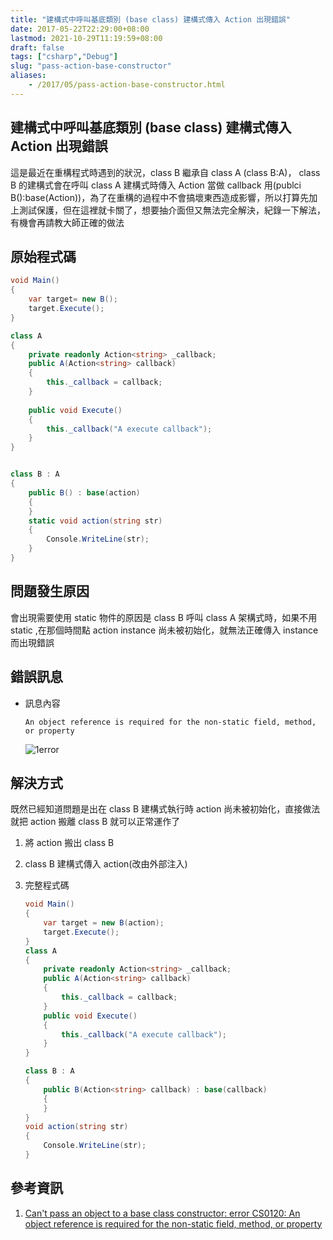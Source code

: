 ```yaml
---
title: "建構式中呼叫基底類別 (base class) 建構式傳入 Action 出現錯誤"
date: 2017-05-22T22:29:00+08:00
lastmod: 2021-10-29T11:19:59+08:00
draft: false
tags: ["csharp","Debug"]
slug: "pass-action-base-constructor"
aliases:
    - /2017/05/pass-action-base-constructor.html
---
```

## 建構式中呼叫基底類別 (base class) 建構式傳入 Action 出現錯誤

這是最近在重構程式時遇到的狀況，class B 繼承自 class A (class B:A)， class B 的建構式會在呼叫 class A 建構式時傳入 Action 當做 callback 用(publci B():base(Action))，為了在重構的過程中不會搞壞東西造成影響，所以打算先加上測試保護，但在這裡就卡關了，想要抽介面但又無法完全解決，紀錄一下解法，有機會再請教大師正確的做法

## 原始程式碼

```cs
void Main()
{
    var target= new B();
    target.Execute();
}

class A
{
    private readonly Action<string> _callback;
    public A(Action<string> callback)
    {
        this._callback = callback;
    }
 
    public void Execute()
    {
        this._callback("A execute callback");
    }
}


class B : A
{
    public B() : base(action)
    {
    }
    static void action(string str)
    {
        Console.WriteLine(str); 
    }
}
```

## 問題發生原因

會出現需要使用 static 物件的原因是 class B 呼叫 class A 架構式時，如果不用 static ,在那個時間點 action instance 尚未被初始化，就無法正確傳入 instance 而出現錯誤

## 錯誤訊息

- 訊息內容

    ```log
    An object reference is required for the non-static field, method, or property
    ```

    ![1error](https://cloud.githubusercontent.com/assets/3851540/26313475/9fb7e92c-3f3d-11e7-9664-b819446a3d38.png)

## 解決方式

既然已經知道問題是出在 class B 建構式執行時 action 尚未被初始化，直接做法就把 action 搬離 class B 就可以正常運作了

1. 將 action 搬出 class B
2. class B 建構式傳入 action(改由外部注入)
3. 完整程式碼

    ```cs
    void Main()
    {
        var target = new B(action);
        target.Execute();
    }
    class A
    {
        private readonly Action<string> _callback;
        public A(Action<string> callback)
        {
            this._callback = callback;
        }
        public void Execute()
        {
            this._callback("A execute callback");
        }
    }
    
    class B : A
    {
        public B(Action<string> callback) : base(callback)
        {
        }
    }
    void action(string str)
    {
        Console.WriteLine(str);
    }
    ```

## 參考資訊

1. [Can't pass an object to a base class constructor: error CS0120: An object reference is required for the non-static field, method, or property](https://social.msdn.microsoft.com/Forums/en-US/dc9322d8-e6e2-48f7-9755-2b3862df1c9f/cant-pass-an-object-to-a-base-class-constructor-error-cs0120-an-object-reference-is-required-for?forum=csharplanguage)
